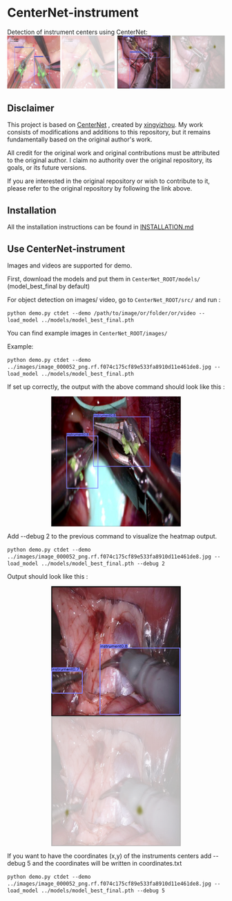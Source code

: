 # CenterNet-instrument

Detection of instrument centers using CenterNet: 
![alt text](readme/center.png)

## Disclaimer
This project is based on [CenterNet](https://github.com/xingyizhou/CenterNet) , created by [xingyizhou](https://github.com/xingyizhou). My work consists of modifications and additions to this repository, but it remains fundamentally based on the original author's work.

All credit for the original work and original contributions must be attributed to the original author. I claim no authority over the original repository, its goals, or its future versions.

If you are interested in the original repository or wish to contribute to it, please refer to the original repository by following the link above.
## Installation
All the installation instructions can be found in [INSTALLATION.md](readme/INSTALLATION.md) 

## Use CenterNet-instrument

Images and videos are supported for demo. 

First, download the models and put them in `CenterNet_ROOT/models/` (model_best_final by default)

For object detection on images/ video, go to `CenterNet_ROOT/src/` and run :

~~~
python demo.py ctdet --demo /path/to/image/or/folder/or/video --load_model ../models/model_best_final.pth
~~~

You can find example images in `CenterNet_ROOT/images/`

Example:

~~~
python demo.py ctdet --demo ../images/image_000052_png.rf.f074c175cf89e533fa8910d11e461de8.jpg --load_model ../models/model_best_final.pth
~~~

If set up correctly, the output with the above command should look like this :

<p align="center">  <img src='readme/image_test1.png' align="center" height="300px"> </p>

Add --debug 2 to the previous command to visualize the heatmap output.

~~~
python demo.py ctdet --demo ../images/image_000052_png.rf.f074c175cf89e533fa8910d11e461de8.jpg --load_model ../models/model_best_final.pth --debug 2
~~~

Output should look like this :
<p align="center">  <img src='readme/image_test2.png' align="center" height="300px"> <img src='readme/image_test_heatmap2.png' align="center" height="300px"></p>

If you want to have the coordinates (x,y) of the instruments centers add --debug 5 and the coordinates will be written in coordinates.txt

~~~
python demo.py ctdet --demo ../images/image_000052_png.rf.f074c175cf89e533fa8910d11e461de8.jpg --load_model ../models/model_best_final.pth --debug 5

~~~